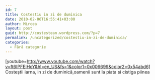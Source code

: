 ```yaml
---
id: 7
title: Costestiu in zi de duminica
date: 2010-02-06T16:55:41+03:00
author: Mircea
layout: post
guid: http://costestean.wordpress.com/?p=7
permalink: /uncategorized/costestiu-in-zi-de-duminica/
categories:
  - Fără categorie
---
```

[youtube=http://www.youtube.com/watch?v=ft6IPFEIHoY&hl=en_US&fs=1&color1=0x006699&color2=0x54abd6]  
Costeştii iarna, in zi de duminică,<!--more-->oamenii sunt la piata si cistiga piinea